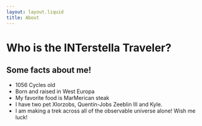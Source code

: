 ```yaml
---
layout: layout.liquid
title: About
---
```


# Who is the **INTerstella** Traveler?
## Some facts about me!
- 1056 Cycles old
- Born and raised in West Europa
- My favorite food is MarMerican steak
- I have two pet Xlorzobs, Quentin-Jobs Zeeblin III and Kyle. 
- I am making a trek across all of the observable universe alone! Wish me luck!